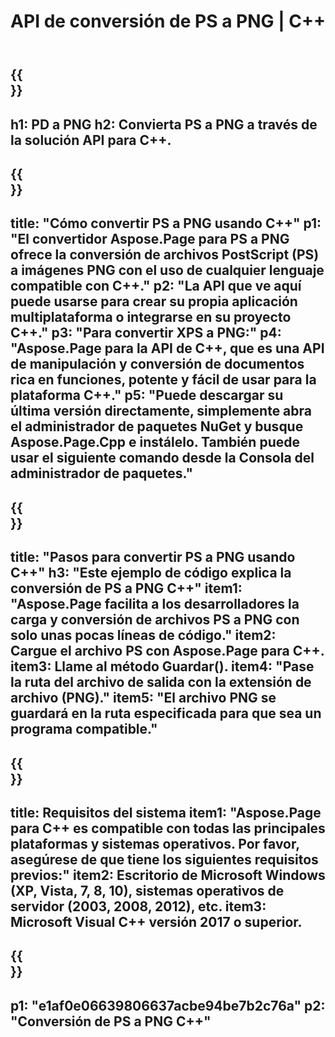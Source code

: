 ﻿---
translation: true
template: /_templates/_conversion-child-cpp.md
title: API de conversión de PS a PNG | C++
url: /cpp/conversion/ps-to-png/
description: Conversión de PS a PNG proporcionada por Aspose.Page para la solución API de C++. Funciona en C++ Runtime Environment para Windows de 32 bits, Windows de 64 bits y Linux de 64 bits.
informat: PS
outformat: PNG
otherformats: XPS EPS
---

{{<section banner>}}
---
h1: PD a PNG
h2: Convierta PS a PNG a través de la solución API para C++.
---

{{<section overview>}}
---
title: "Cómo convertir PS a PNG usando C++"
p1: "El convertidor Aspose.Page para PS a PNG ofrece la conversión de archivos PostScript (PS) a imágenes PNG con el uso de cualquier lenguaje compatible con C++."
p2: "La API que ve aquí puede usarse para crear su propia aplicación multiplataforma o integrarse en su proyecto C++."
p3: "Para convertir XPS a PNG:"
p4: "Aspose.Page para la API de C++, que es una API de manipulación y conversión de documentos rica en funciones, potente y fácil de usar para la plataforma C++."
p5: "Puede descargar su última versión directamente, simplemente abra el administrador de paquetes NuGet y busque Aspose.Page.Cpp e instálelo. También puede usar el siguiente comando desde la Consola del administrador de paquetes."
---

{{<section feature1>}}
---
title: "Pasos para convertir PS a PNG usando C++"
h3: "Este ejemplo de código explica la conversión de PS a PNG C++"
item1: "Aspose.Page facilita a los desarrolladores la carga y conversión de archivos PS a PNG con solo unas pocas líneas de código."
item2: Cargue el archivo PS con Aspose.Page para C++.
item3: Llame al método Guardar().
item4: "Pase la ruta del archivo de salida con la extensión de archivo (PNG)."
item5: "El archivo PNG se guardará en la ruta especificada para que sea un programa compatible."
---

{{<section feature2>}}
---
title: Requisitos del sistema
item1: "Aspose.Page para C++ es compatible con todas las principales plataformas y sistemas operativos. Por favor, asegúrese de que tiene los siguientes requisitos previos:"
item2: Escritorio de Microsoft Windows (XP, Vista, 7, 8, 10), sistemas operativos de servidor (2003, 2008, 2012), etc.
item3: Microsoft Visual C++ versión 2017 o superior.
---

{{<section gist>}}
---
p1: "e1af0e06639806637acbe94be7b2c76a"
p2: "Conversión de PS a PNG C++"
---
